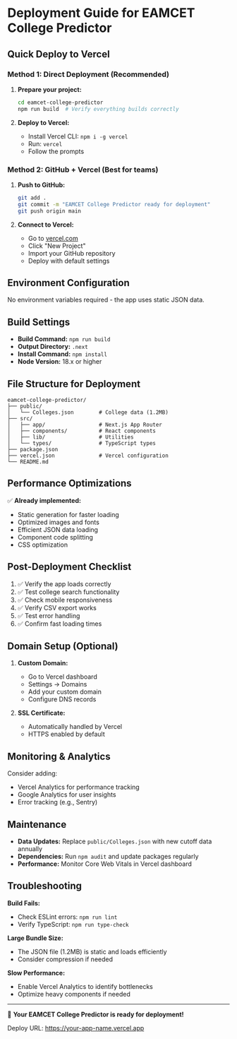# Deployment Guide for EAMCET College Predictor

## Quick Deploy to Vercel

### Method 1: Direct Deployment (Recommended)

1. **Prepare your project:**
   ```bash
   cd eamcet-college-predictor
   npm run build  # Verify everything builds correctly
   ```

2. **Deploy to Vercel:**
   - Install Vercel CLI: `npm i -g vercel`
   - Run: `vercel`
   - Follow the prompts

### Method 2: GitHub + Vercel (Best for teams)

1. **Push to GitHub:**
   ```bash
   git add .
   git commit -m "EAMCET College Predictor ready for deployment"
   git push origin main
   ```

2. **Connect to Vercel:**
   - Go to [vercel.com](https://vercel.com)
   - Click "New Project"
   - Import your GitHub repository
   - Deploy with default settings

## Environment Configuration

No environment variables required - the app uses static JSON data.

## Build Settings

- **Build Command:** `npm run build`
- **Output Directory:** `.next`
- **Install Command:** `npm install`
- **Node Version:** 18.x or higher

## File Structure for Deployment

```
eamcet-college-predictor/
├── public/
│   └── Colleges.json        # College data (1.2MB)
├── src/
│   ├── app/                 # Next.js App Router
│   ├── components/          # React components
│   ├── lib/                 # Utilities
│   └── types/               # TypeScript types
├── package.json
├── vercel.json              # Vercel configuration
└── README.md
```

## Performance Optimizations

✅ **Already implemented:**
- Static generation for faster loading
- Optimized images and fonts
- Efficient JSON data loading
- Component code splitting
- CSS optimization

## Post-Deployment Checklist

1. ✅ Verify the app loads correctly
2. ✅ Test college search functionality
3. ✅ Check mobile responsiveness
4. ✅ Verify CSV export works
5. ✅ Test error handling
6. ✅ Confirm fast loading times

## Domain Setup (Optional)

1. **Custom Domain:**
   - Go to Vercel dashboard
   - Settings → Domains
   - Add your custom domain
   - Configure DNS records

2. **SSL Certificate:**
   - Automatically handled by Vercel
   - HTTPS enabled by default

## Monitoring & Analytics

Consider adding:
- Vercel Analytics for performance tracking
- Google Analytics for user insights
- Error tracking (e.g., Sentry)

## Maintenance

- **Data Updates:** Replace `public/Colleges.json` with new cutoff data annually
- **Dependencies:** Run `npm audit` and update packages regularly
- **Performance:** Monitor Core Web Vitals in Vercel dashboard

## Troubleshooting

**Build Fails:**
- Check ESLint errors: `npm run lint`
- Verify TypeScript: `npm run type-check`

**Large Bundle Size:**
- The JSON file (1.2MB) is static and loads efficiently
- Consider compression if needed

**Slow Performance:**
- Enable Vercel Analytics to identify bottlenecks
- Optimize heavy components if needed

---

🚀 **Your EAMCET College Predictor is ready for deployment!**

Deploy URL: https://your-app-name.vercel.app